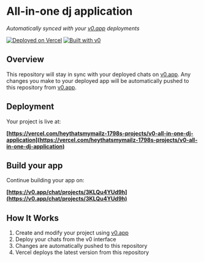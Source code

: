 # All-in-one dj application

*Automatically synced with your [v0.app](https://v0.app) deployments*

[![Deployed on Vercel](https://img.shields.io/badge/Deployed%20on-Vercel-black?style=for-the-badge&logo=vercel)](https://vercel.com/heythatsmymailz-1798s-projects/v0-all-in-one-dj-application)
[![Built with v0](https://img.shields.io/badge/Built%20with-v0.app-black?style=for-the-badge)](https://v0.app/chat/projects/3KLQu4YUd9h)

## Overview

This repository will stay in sync with your deployed chats on [v0.app](https://v0.app).
Any changes you make to your deployed app will be automatically pushed to this repository from [v0.app](https://v0.app).

## Deployment

Your project is live at:

**[https://vercel.com/heythatsmymailz-1798s-projects/v0-all-in-one-dj-application](https://vercel.com/heythatsmymailz-1798s-projects/v0-all-in-one-dj-application)**

## Build your app

Continue building your app on:

**[https://v0.app/chat/projects/3KLQu4YUd9h](https://v0.app/chat/projects/3KLQu4YUd9h)**

## How It Works

1. Create and modify your project using [v0.app](https://v0.app)
2. Deploy your chats from the v0 interface
3. Changes are automatically pushed to this repository
4. Vercel deploys the latest version from this repository
